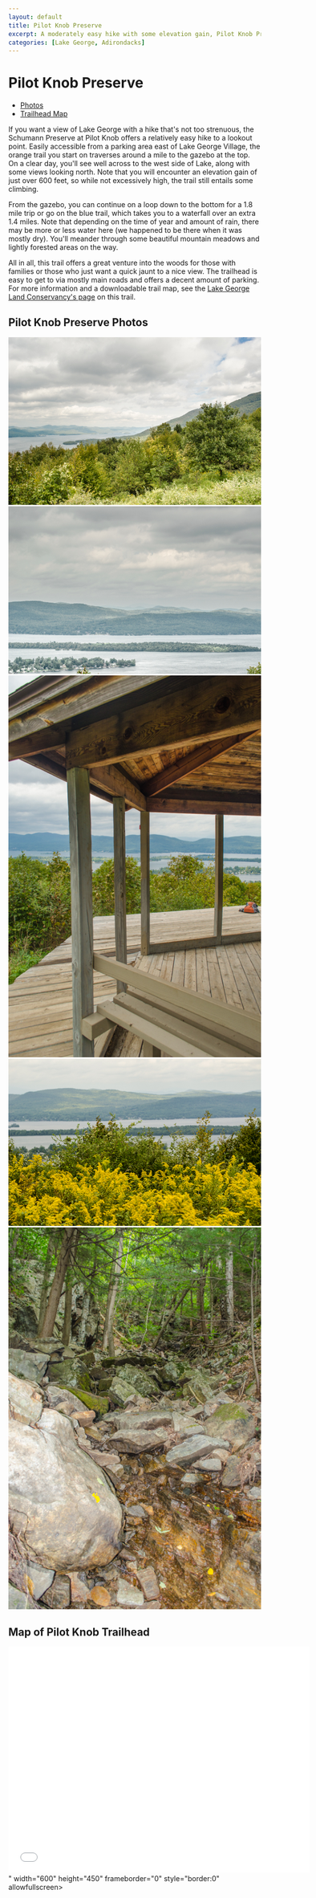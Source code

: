 ```yaml
---
layout: default
title: Pilot Knob Preserve
excerpt: A moderately easy hike with some elevation gain, Pilot Knob Preserve offers a gazebo, panoramic view of Lake George, and waterfall
categories: [Lake George, Adirondacks]
---
```


<h1>Pilot Knob Preserve</h1>

<ul>
	<li><a href="#photos">Photos</a></li>
	<li><a href="#trailmap">Trailhead Map</a></li>
</ul>

<p>If you want a view of Lake George with a hike that's not too strenuous, the Schumann Preserve at Pilot Knob offers a relatively easy hike to a lookout point. Easily accessible from a parking area east of Lake George Village, the orange trail you start on traverses around a mile to the gazebo at the top. On a clear day, you'll see well across to the west side of Lake, along with some views looking north. Note that you will encounter an elevation gain of just over 600 feet, so while not excessively high, the trail still entails some climbing.</p>

<p>From the gazebo, you can continue on a loop down to the bottom for a 1.8 mile trip or go on the blue trail, which takes you to a waterfall over an extra 1.4 miles. Note that depending on the time of year and amount of rain, there may be more or less water here (we happened to be there when it was mostly dry). You'll meander through some beautiful mountain meadows and lightly forested areas on the way.</p>

<p>All in all, this trail offers a great venture into the woods for those with families or those who just want a quick jaunt to a nice view. The trailhead is easy to get to via mostly main roads and offers a decent amount of parking. For more information and a downloadable trail map, see the <a href="http://www.lglc.org/preserves/pilot-knob/" target="_blank">Lake George Land Conservancy's page</a> on this trail.

<h2>Pilot Knob Preserve Photos</h2>
<div id="photos" class="fotorama" data-nav="thumbs" data-width="100%"
                     data-ratio="800/600"
                     data-min-width="100%"
                     data-max-width="1000"
                     data-min-height="300"
                     data-max-height="100%" >
<img src="/img/pilot-knob/lake-george-north.jpg" alt="North over Lake George from Pilot Knob"><br />
<img src="/img/pilot-knob/lake-george-west.jpg" alt="West side of Lake George"><br />
<img src="/img/pilot-knob/pilot-knob-gazebo.jpg" alt="Gazebo at Pilot Knob lookout"><br />
<img src="/img/pilot-knob/pilot-knob-lake-george.jpg" alt="Lake George"><br />
<img src="/img/pilot-knob/pilot-knob-waterfall.jpg" alt="Waterfall on back trail">
</div>

<h2 div id="trailmap">Map of Pilot Knob Trailhead</h2>

<div class="google-maps"><iframe src="<iframe src="https://www.google.com/maps/embed?pb=!1m18!1m12!1m3!1d2895.468443032559!2d-73.62820658417832!3d43.47169347912787!2m3!1f0!2f0!3f0!3m2!1i1024!2i768!4f13.1!3m3!1m2!1s0x89dfdce4360e70a9%3A0xfe99c6f55eb3bb44!2sSchumann+Preserve+at+Pilot+Knob!5e0!3m2!1sen!2sus!4v1470596217056" width="600" height="450" frameborder="0" style="border:0" allowfullscreen></iframe>" width="600" height="450" frameborder="0" style="border:0" allowfullscreen></iframe></div>